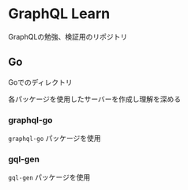 # GraphQL Learn

GraphQLの勉強、検証用のリポジトリ

## Go

Goでのディレクトリ

各パッケージを使用したサーバーを作成し理解を深める

### graphql-go

`graphql-go` パッケージを使用

### gql-gen

`gql-gen` パッケージを使用
